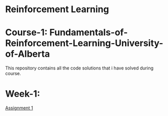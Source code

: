 # Reinforcement Learning

# Course-1: Fundamentals-of-Reinforcement-Learning-University-of-Alberta
This repository contains all the code solutions that i have solved during course.

# Week-1:
[Assignment 1](https://github.com/Shauqi/Fundamentals-of-Reinforcement-Learning-University-of-Alberta-/blob/master/Week1_Assignment1.ipynb)
